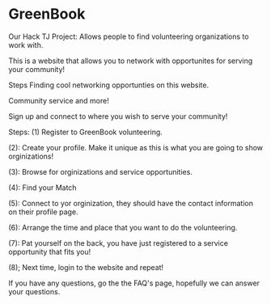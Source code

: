 # GreenBook

Our Hack TJ Project: Allows people to find volunteering organizations to work with.

This is a website that allows you to network with opportunites for serving your community!

Steps Finding cool networking opportunties on this website.

Community service and more!

Sign up and connect to where you wish to serve your community!

Steps: (1) Register to GreenBook volunteering.

(2): Create your profile. Make it unique as this is what you are going to show orginizations!

(3): Browse for orginizations and service opportunities.

(4): Find your Match

(5): Connect to yor orginization, they should have the contact information on their profile page.

(6): Arrange the time and place that you want to do the volunteering.

(7): Pat yourself on the back, you have just registered to a service opportunity that fits you!

(8); Next time, login to the website and repeat!

If you have any questions, go the the FAQ's page, hopefully we can answer your questions. 
